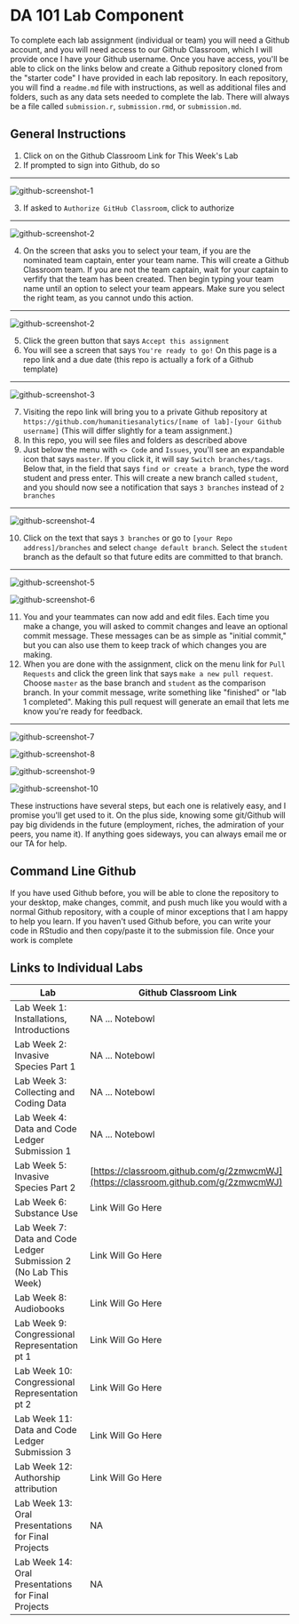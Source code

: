 # DA 101 Lab Component 

To complete each lab assignment (individual or team) you will need a Github account, and you will need access to our Github Classroom, which I will provide once I have your Github username. Once you have access, you'll be able to click on the links below and create a Github repository cloned from the "starter code" I have provided in each lab repository. In each repository, you will find a `readme.md` file with instructions, as well as additional files and folders, such as any data sets needed to complete the lab. There will always be a file called `submission.r`, `submission.rmd`, or `submission.md`. 

## General Instructions

1. Click on on the Github Classroom Link for This Week's Lab
2. If prompted to sign into Github, do so
---
![github-screenshot-1](images/github-1.png)

3. If asked to `Authorize GitHub Classroom`, click to authorize
---
![github-screenshot-2](images/github-2.png)

4. On the screen that asks you to select your team, if you are the nominated team captain, enter your team name. This will create a Github Classroom team. If you are not the team captain, wait for your captain to verfify that the team has been created. Then begin typing your team name until an option to select your team appears. Make sure you select the right team, as you cannot undo this action. 
---
![github-screenshot-2](images/github-11.png)

5. Click the green button that says `Accept this assignment`
6. You will see a screen that says `You're ready to go!` On this page is a repo link and a due date (this repo is actually a fork of a Github template)
---
![github-screenshot-3](images/github-3.png)

7. Visiting the repo link will bring you to a private Github repository at `https://github.com/humanitiesanalytics/[name of lab]-[your Github username]` (This will differ slightly for a team assignment.)
8. In this repo, you will see files and folders as described above
9. Just below the menu with  `<> Code` and `Issues`, you'll see an expandable icon that says `master`. If you click it, it will say `Switch branches/tags`. Below that, in the field that says `find or create a branch`, type the word student and press enter. This will create a new branch called `student`, and you should now see a notification that says `3 branches` instead of `2 branches`
---
![github-screenshot-4](images/github-4.png)

10. Click on the text that says `3 branches` or go to `[your Repo address]/branches` and select `change default branch`. Select the `student` branch as the default so that future edits are committed to that branch.
---
![github-screenshot-5](images/github-5.png)

![github-screenshot-6](images/github-6.png)

11. You and your teammates can now add and edit files. Each time you make a change, you will asked to commit changes and leave an optional commit message. These messages can be as simple as "initial commit," but you can also use them to keep track of which changes you are making.
12. When you are done with the assignment, click on the menu link for `Pull Requests` and click the green link that says `make a new pull request`. Choose `master` as the base branch and `student` as the comparison branch. In your commit message, write something like "finished" or "lab 1 completed". Making this pull request will generate an email that lets me know you're ready for feedback. 
---
![github-screenshot-7](images/github-7.png)

![github-screenshot-8](images/github-8.png)

![github-screenshot-9](images/github-9.png)

![github-screenshot-10](images/github-10.png)

These instructions have several steps, but each one is relatively easy, and I promise you'll get used to it. On the plus side, knowing some git/Github will pay big dividends in the future (employment, riches, the admiration of your peers, you name it). If anything goes sideways, you can always email me or our TA for help. 

## Command Line Github 

If you have used Github before, you will be able to clone the repository to your desktop, make changes, commit, and push much like you would with a normal Github repository, with a couple of minor exceptions that I am happy to help you learn. If you haven't used Github before, you can write your code in RStudio and then copy/paste it to the submission file. Once your work is complete

## Links to Individual Labs

|Lab                              | Github Classroom Link                     |
|---------------------------------|-------------------------------------------|
|Lab Week 1: Installations, Introductions             |  NA ... Notebowl  |
|Lab Week 2: Invasive Species Part 1   |  NA ... Notebowl |
|Lab Week 3: Collecting and Coding Data | NA ... Notebowl |
|Lab Week 4: Data and Code Ledger Submission 1 |  NA ... Notebowl |
|Lab Week 5: Invasive Species Part 2 | [https://classroom.github.com/g/2zmwcmWJ](https://classroom.github.com/g/2zmwcmWJ)|
|Lab Week 6: Substance Use | Link Will Go Here |
|Lab Week 7: Data and Code Ledger Submission 2 (No Lab This Week) | Link Will Go Here |
|Lab Week 8: Audiobooks | Link Will Go Here |
|Lab Week 9: Congressional Representation pt 1 | Link Will Go Here |
|Lab Week 10: Congressional Representation pt 2 | Link Will Go Here |
|Lab Week 11: Data and Code Ledger Submission 3 | Link Will Go Here |
|Lab Week 12: Authorship attribution | Link Will Go Here |
|Lab Week 13: Oral Presentations for Final Projects | NA |
|Lab Week 14: Oral Presentations for Final Projects | NA |
